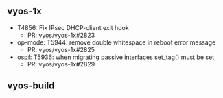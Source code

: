 ## vyos-1x
- T4856: Fix IPsec DHCP-client exit hook
   - PR: vyos/vyos-1x#2823
- op-mode: T5944: remove double whitespace in reboot error message
   - PR: vyos/vyos-1x#2825
- ospf: T5936: when migrating passive interfaces set_tag() must be set
   - PR: vyos/vyos-1x#2829


## vyos-build


